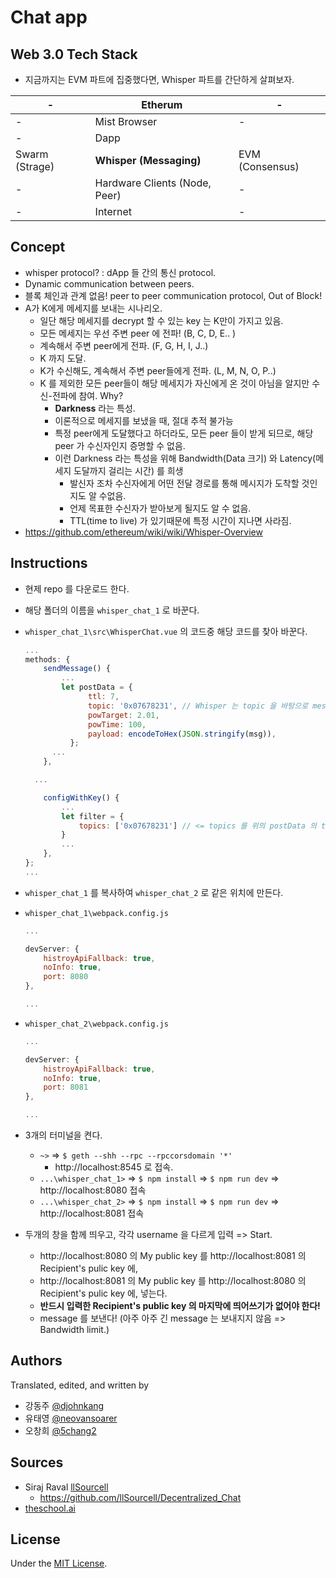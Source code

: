 # Chat app

## Web 3.0 Tech Stack

* 지금까지는 EVM 파트에 집중했다면, Whisper 파트를 간단하게 살펴보자.

| -              | Etherum                       | -               |
| -------------- | ----------------------------- | --------------- |
| -              | Mist Browser                  | -               |
| -              | Dapp                          |                 |
| Swarm (Strage) | **Whisper (Messaging)**       | EVM (Consensus) |
| -              | Hardware Clients (Node, Peer) | -               |
| -              | Internet                      | -               |



## Concept

* whisper protocol? : dApp 들 간의 통신 protocol.
*  Dynamic communication between peers.
*  블록 체인과 관계 없음! peer to peer communication protocol, Out of Block!
* A가 K에게 메세지를 보내는 시나리오.
  * 일단 해당 메세지를 decrypt 할 수 있는 key 는 K만이 가지고 있음.
  * 모든 메세지는 우선 주변 peer 에 전파! (B, C, D, E.. )
  * 계속해서 주변 peer에게 전파. (F, G, H, I, J..)
  * K 까지 도달.
  * K가 수신해도, 계속해서 주변 peer들에게 전파. (L, M, N, O, P..)
  * K 를 제외한 모든 peer들이 해당 메세지가 자신에게 온 것이 아님을 알지만 수신-전파에 참여. Why?
    * **Darkness** 라는 특성.
    * 이론적으로 메세지를 보냈을 때, 절대 추적 불가능
    * 특정 peer에게 도달했다고 하더라도, 모든 peer 들이 받게 되므로, 해당 peer 가 수신자인지 증명할 수 없음.
    * 이런 Darkness 라는 특성을 위해 Bandwidth(Data 크기) 와 Latency(메세지 도달까지 걸리는 시간) 를 희생
      * 발신자 조차 수신자에게 어떤 전달 경로를 통해 메시지가 도착할 것인지도 알 수없음.
      * 언제 목표한 수신자가 받아보게 될지도 알 수 없음.
      * TTL(time to live) 가 있기때문에 특정 시간이 지나면 사라짐.
* https://github.com/ethereum/wiki/wiki/Whisper-Overview

## Instructions

* 현제 repo 를 다운로드 한다.

* 해당 폴더의 이름을 `whisper_chat_1` 로 바꾼다.

* `whisper_chat_1\src\WhisperChat.vue` 의 코드중 해당 코드를 찾아 바꾼다.

  ```js
  ...
  methods: {
      sendMessage() {
          ...
          let postData = {
  				ttl: 7,
  				topic: '0x07678231', // Whisper 는 topic 을 바탕으로 messgae 를 받는다.
  				powTarget: 2.01,
  				powTime: 100,
  				payload: encodeToHex(JSON.stringify(msg)),
  			};
  		...
      },

  	...

      configWithKey() {
          ...
          let filter = {
              topics: ['0x07678231'] // <= topics 를 위의 postData 의 topic 과 같게 한다.
          }
          ...
      },
  };
  ...
  ```

* `whisper_chat_1` 를 복사하여 `whisper_chat_2` 로 같은 위치에 만든다.

* `whisper_chat_1\webpack.config.js`

  ```js
  ...

  devServer: {
      histroyApiFallback: true,
      noInfo: true,
      port: 8080
  },

  ...
  ```

* `whisper_chat_2\webpack.config.js`

  ```js
  ...

  devServer: {
      histroyApiFallback: true,
      noInfo: true,
      port: 8081
  },

  ...
  ```

* 3개의 터미널을 켠다.

  * `~>` => `$ geth --shh --rpc --rpccorsdomain '*'`
    * http://localhost:8545 로 접속.
  * `...\whisper_chat_1>`  => `$ npm install` => `$ npm run dev` => http://localhost:8080 접속
  * `...\whisper_chat_2>`  => `$ npm install` => `$ npm run dev` => http://localhost:8081 접속

* 두개의 창을 함께 띄우고, 각각 username 을 다르게 입력 => Start.

  * http://localhost:8080 의 My public key 를 http://localhost:8081 의 Recipient's pulic key 에,
  * http://localhost:8081 의 My public key 를 http://localhost:8080 의 Recipient's pulic key 에, 넣는다.
  * **반드시 입력한 Recipient's public key 의 마지막에 띄어쓰기가 없어야 한다!**
  * message 를 보낸다! (아주 아주 긴 message 는 보내지지 않음 => Bandwidth limit.)

## Authors
Translated, edited, and written by
- 강동주 [@djohnkang]('https://github.com/djohnkang')
- 유태영 [@neovansoarer]('https://github.com/neovansoarer')
- 오창희 [@5chang2]('https://github.com/5chang2')

## Sources
- Siraj Raval [llSourcell]('https://github.com/llSourcell')
  - https://github.com/llSourcell/Decentralized_Chat
- [theschool.ai]('http://theschool.ai')

## License
Under the [MIT License](https://opensource.org/licenses/MIT).
